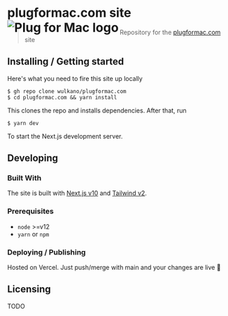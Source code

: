 <h1>
plugformac.com site <img src="./public/favicon.ico" alt="Plug for Mac logo" align="left">
</h1>

> Repository for the [plugformac.com](https://plugformac.com) site

## Installing / Getting started

Here's what you need to fire this site up locally

```shell
$ gh repo clone wulkano/plugformac.com
$ cd plugformac.com && yarn install
```

This clones the repo and installs dependencies. After that, run

```shell
$ yarn dev
```

To start the Next.js development server.

## Developing

### Built With

The site is built with [Next.js v10](https://nextjs.org/docs) and [Tailwind v2](https://tailwindcss.com/).

### Prerequisites

- `node` >=v12
- `yarn` or `npm`

### Deploying / Publishing

Hosted on Vercel. Just push/merge with main and your changes are live 🎉

## Licensing

TODO
